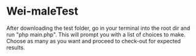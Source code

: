 # Wei-maleTest

After downloading the test folder, go in your terminal into the root dir and run "php main.php".
This will prompt you with a list of choices to make.
Choose as many as you want and proceed to check-out for expected results.

